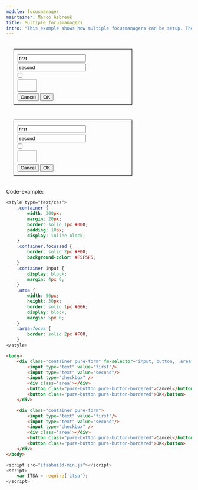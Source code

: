 ```yaml
---
module: focusmanager
maintainer: Marco Asbreuk
title: Multiple focusmanagers
intro: "This example shows how multiple focusmanagers can be setup. The setup is done by HTML. You can easily switch between the two containers: their state gets reserved. Because of the <b>.focussed</b> class, the container that holds a focussed element gets highlighted. Notice the difference between the two containers: only the first will focus the area-element."
---
```


<style type="text/css">
    .container {
        width: 300px;
        margin: 20px;
        border: solid 1px #000;
        padding: 10px;
        display: inline-block;
    }
    .container.focussed {
        border: solid 2px #F00;
        background-color: #F5F5F5;
    }
    .container input {
        display: block;
        margin: 4px 0;
    }
    .area {
        width: 50px;
        height: 30px;
        border: solid 1px #666;
        display: block;
        margin: 5px 0;
    }
    .area:focus {
        border: solid 2px #F00;
    }
    .body-content.module p.spaced {
        margin-top: 4em;
    }
</style>

<div class="container pure-form" fm-manage="input, button, .area">
    <input type="text" value="first"/>
    <input type="text" value="second"/>
    <input type="checkbox" />
    <div class='area'></div>
    <button class="pure-button pure-button-bordered">Cancel</button>
    <button class="pure-button pure-button-bordered">OK</button>
</div>

<div class="container pure-form" fm-manage="true">
    <input type="text" value="first"/>
    <input type="text" value="second"/>
    <input type="checkbox" />
    <div class='area'></div>
    <button class="pure-button pure-button-bordered">Cancel</button>
    <button class="pure-button pure-button-bordered">OK</button>
</div>

<p class="spaced">Code-example:</p>

```css
<style type="text/css">
    .container {
        width: 300px;
        margin: 20px;
        border: solid 1px #000;
        padding: 10px;
        display: inline-block;
    }
    .container.focussed {
        border: solid 2px #F00;
        background-color: #F5F5F5;
    }
    .container input {
        display: block;
        margin: 4px 0;
    }
    .area {
        width: 50px;
        height: 30px;
        border: solid 1px #666;
        display: block;
        margin: 5px 0;
    }
    .area:focus {
        border: solid 2px #F00;
    }
</style>
```

```html
<body>
    <div class="container pure-form" fm-selector="input, button, .area">
        <input type="text" value="first"/>
        <input type="text" value="second"/>
        <input type="checkbox" />
        <div class='area'></div>
        <button class="pure-button pure-button-bordered">Cancel</button>
        <button class="pure-button pure-button-bordered">OK</button>
    </div>

    <div class="container pure-form">
        <input type="text" value="first"/>
        <input type="text" value="second"/>
        <input type="checkbox" />
        <div class='area'></div>
        <button class="pure-button pure-button-bordered">Cancel</button>
        <button class="pure-button pure-button-bordered">OK</button>
    </div>
</body>
```

```js
<script src="itsabuild-min.js"></script>
<script>
    var ITSA = require('itsa');
</script>
```

<script src="../../dist/itsabuild-min.js"></script>
<script>
    var ITSA = require('itsa');
</script>
